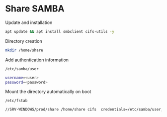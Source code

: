# Share SAMBA

Update and installation
```bash
apt update && apt install smbclient cifs-utils -y
```

Directory creation
```bash
mkdir /home/share
```

Add authentication information

`/etc/samba/user`
```bash
username=<user>
password=<password>
```

Mount the directory automatically on boot

`/etc/fstab`
```bash
//SRV-WINDOWS/prod/share /home/share cifs  credentials=/etc/samba/user,noexec  0 0
```